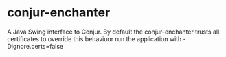 # conjur-enchanter

A Java Swing interface to Conjur.
By default the conjur-enchanter trusts all certificates to override this 
behaviuor run the application with -Dignore.certs=false
